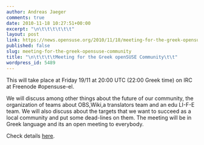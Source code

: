 ```yaml
---
author: Andreas Jaeger
comments: true
date: 2010-11-18 10:27:51+00:00
excerpt: "\n\t\t\t\t\t\t"
layout: post
link: https://news.opensuse.org/2010/11/18/meeting-for-the-greek-opensuse-community/
published: false
slug: meeting-for-the-greek-opensuse-community
title: "\n\t\t\t\tMeeting for the Greek openSUSE Community\t\t"
wordpress_id: 5489
---
```

This will take place at Friday 19/11 at 20:00 UTC (22:00 Greek time) on IRC at Freenode #opensuse-el.

We will discuss among other things about the future of our community, the organization of teams about OBS,Wiki,a translators team and an edu LI-F-E team.
We will also discuss about the targets that we want to succeed as a local community and put some dead-lines on them.
The meeting will be in Greek language and its an open meeting to everybody.

Check details [here](http://opensuseambassadors.blogspot.com/2010/11/next-meeting-for-greek-opensuse.html).		
